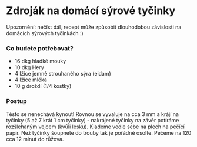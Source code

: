 <!--
title: Zdroják na domácí sýrové tyčinky
date: 5.12.2012 19:41:52
author: Roman Ožana <ozana@omdesign.cz>
tags: 
-->


# Zdroják na domácí sýrové tyčinky

Upozornění: nečíst dál, recept může způsobit dlouhodobou závislosti na domácích sýrových tyčinkách :)

### Co budete potřebovat?

- 16 dkg hladké mouky
- 10 dkg Hery
- 4 lžíce jemně strouhaného sýra (eidam)
- 4 lžíce mléka
- 10 g droždí (1/4 kostky)

### Postup

Těsto se nenechává kynout! Rovnou se vyvaluje na cca 3 mm a krájí na tyčinky (5 až 7 krát 1 cm tyčinky) - nakrájené tyčinky na závěr potíráme rozšlehaným vejcem (kvůli lesku). Klademe vedle sebe na plech na pečící papír. Než tyčinky šoupnete do trouby tak je pořádně osolte. Pečeme na 120 cca 12 minut do růžova.

  